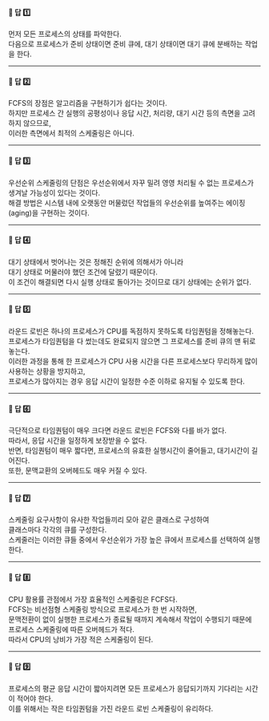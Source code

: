 #### 📌 답 1️⃣  
먼저 모든 프로세스의 상태를 파악한다.  
다음으로 프로세스가 준비 상태이면 준비 큐에, 대기 상태이면 대기 큐에 분배하는 작업을 한다.  

---

#### 📌 답 2️⃣  
FCFS의 장점은 알고리즘을 구현하기가 쉽다는 것이다.  
하지만 프로세스 간 실행의 공평성이나 응답 시간, 처리량, 대기 시간 등의 측면을 고려하지 않으므로,  
이러한 측면에서 최적의 스케줄링은 아니다.  

---

#### 📌 답 3️⃣  
우선순위 스케줄링의 단점은 우선순위에서 자꾸 밀려 영영 처리될 수 없는 프로세스가 생겨날 가능성이 있다는 것이다.  
해결 방법은 시스템 내에 오랫동안 머물렀던 작업들의 우선순위를 높여주는 에이징(aging)을 구현하는 것이다.  

---

#### 📌 답 4️⃣  
대기 상태에서 벗어나는 것은 정해진 순위에 의해서가 아니라  
대기 상태로 머물러야 했던 조건에 달렸기 때문이다.  
이 조건이 해결되면 다시 실행 상태로 돌아가는 것이므로 대기 상태에는 순위가 없다.  

---

#### 📌 답 5️⃣  
라운드 로빈은 하나의 프로세스가 CPU를 독점하지 못하도록 타임퀀텀을 정해놓는다.  
프로세스가 타임퀀텀을 다 썼는데도 완료되지 않으면 그 프로세스를 준비 큐의 맨 뒤로 놓는다.  
이러한 과정을 통해 한 프로세스가 CPU 사용 시간을 다른 프로세스보다 무리하게 많이 사용하는 상황을 방지하고,  
프로세스가 많아지는 경우 응답 시간이 일정한 수준 이하로 유지될 수 있도록 한다.  

---

#### 📌 답 6️⃣  
극단적으로 타임퀀텀이 매우 크다면 라운드 로빈은 FCFS와 다를 바가 없다.  
따라서, 응답 시간을 일정하게 보장받을 수 없다.  
반면, 타임퀀텀이 매우 짧다면, 프로세스의 유효한 실행시간이 줄어들고, 대기시간이 길어진다.  
또한, 문맥교환의 오버헤드도 매우 커질 수 있다.  

---

#### 📌 답 7️⃣  
스케줄링 요구사항이 유사한 작업들끼리 모아 같은 클래스로 구성하여  
클래스마다 각각의 큐를 구성한다.  
스케줄러는 이러한 큐들 중에서 우선순위가 가장 높은 큐에서 프로세스를 선택하여 실행한다.  

---

#### 📌 답 8️⃣  
CPU 활용률 관점에서 가장 효율적인 스케줄링은 FCFS다.  
FCFS는 비선점형 스케줄링 방식으로 프로세스가 한 번 시작하면,  
문맥전환이 없이 실행한 프로세스가 종료될 때까지 계속해서 작업이 수행되기 때문에  
프로세스 스케줄링에 따른 오버헤드가 적다.  
따라서 CPU의 낭비가 가장 적은 스케줄링이 된다.  

---

#### 📌 답 9️⃣  
프로세스의 평균 응답 시간이 짧아지려면 모든 프로세스가 응답되기까지 기다리는 시간이 적어야 한다.  
이를 위해서는 작은 타임퀀텀을 가진 라운드 로빈 스케줄링이 유리하다.  

